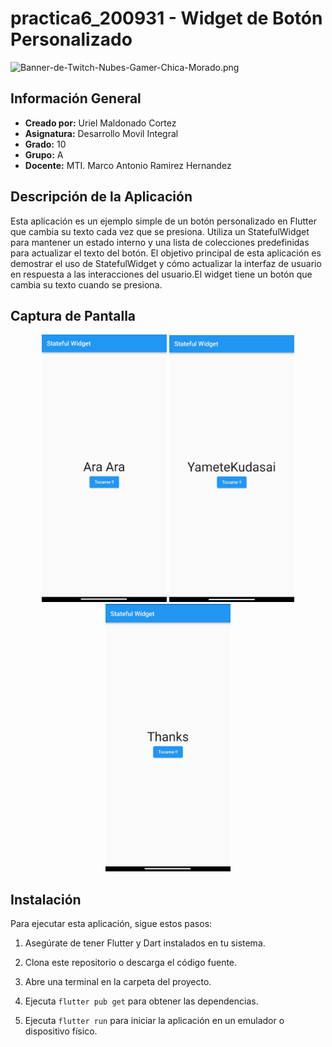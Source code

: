 # practica6_200931 - Widget de Botón Personalizado
![Banner-de-Twitch-Nubes-Gamer-Chica-Morado.png](https://i.postimg.cc/15q3LFXF/Banner-de-Twitch-Nubes-Gamer-Chica-Morado.png)
## Información General

- **Creado por:** Uriel Maldonado Cortez
- **Asignatura:** Desarrollo Movil Integral
- **Grado:** 10
- **Grupo:** A
- **Docente:** MTI. Marco Antonio Ramirez Hernandez

## Descripción de la Aplicación
Esta aplicación es un ejemplo simple de un botón personalizado en Flutter que cambia su texto cada vez que se presiona. Utiliza un StatefulWidget para mantener un estado interno y una lista de colecciones predefinidas para actualizar el texto del botón. El objetivo principal de esta aplicación es demostrar el uso de StatefulWidget y cómo actualizar la interfaz de usuario en respuesta a las interacciones del usuario.El widget tiene un botón que cambia su texto cuando se presiona.

## Captura de Pantalla
<p align="center">
  <img src="./assets/2.jpeg" width="200" alt="Captura de Pantalla 1">
  <img src="./assets/1.jpeg" width="200" alt="Captura de Pantalla 2">
  <img src="./assets/3.jpeg" width="200" alt="Captura de Pantalla 3">
</p>

## Instalación

Para ejecutar esta aplicación, sigue estos pasos:

1. Asegúrate de tener Flutter y Dart instalados en tu sistema.

2. Clona este repositorio o descarga el código fuente.

3. Abre una terminal en la carpeta del proyecto.

4. Ejecuta `flutter pub get` para obtener las dependencias.

5. Ejecuta `flutter run` para iniciar la aplicación en un emulador o dispositivo físico.


